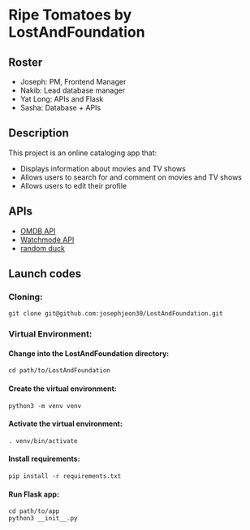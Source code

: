 # Ripe Tomatoes by LostAndFoundation
## Roster
* Joseph: PM, Frontend Manager
* Nakib: Lead database manager 
* Yat Long: APIs and Flask
* Sasha: Database + APIs


## Description
This project is an online cataloging app that:
- Displays information about movies and TV shows
- Allows users to search for and comment on movies and TV shows
- Allows users to edit their profile

## APIs
- [OMDB API](https://github.com/stuy-softdev/notes-and-code/blob/main/api_kb/411_on_OMDbAPI.md)
- [Watchmode API](https://github.com/stuy-softdev/notes-and-code/blob/main/api_kb/411_on_WatchmodeAPI.md)
- [random duck](https://github.com/stuy-softdev/notes-and-code/blob/main/api_kb/411_on_duck.md)

## Launch codes
### Cloning:
	git clone git@github.com:josephjeon30/LostAndFoundation.git
### Virtual Environment:
#### Change into the LostAndFoundation directory:
	cd path/to/LostAndFoundation
#### Create the virtual environment:
	python3 -m venv venv
#### Activate the virtual environment:
	. venv/bin/activate
#### Install requirements:
	pip install -r requirements.txt
#### Run Flask app:
	cd path/to/app
	python3 __init__.py
